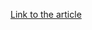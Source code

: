 [Link to the article](https://www.proofpoint.com/us/threat-insight/post/ta505-distributes-new-sdbbot-remote-access-trojan-get2-downloader)
